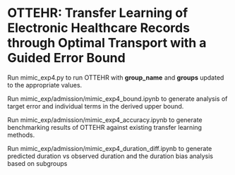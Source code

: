 # OTTEHR: Transfer Learning of Electronic Healthcare Records through Optimal Transport with a Guided Error Bound  #

Run mimic_exp4.py to run OTTEHR with **group_name** and **groups** updated to the appropriate values. 

Run mimic_exp/admission/mimic_exp4_bound.ipynb to generate analysis of target error and individual terms in the derived upper bound.

Run mimic_exp/admission/mimic_exp4_accuracy.ipynb to generate benchmarking results of OTTEHR against existing transfer learning methods. 

Run mimic_exp/admission/mimic_exp4_duration_diff.ipynb to generate predicted duration vs observed duration and the duration bias analysis based on subgroups 